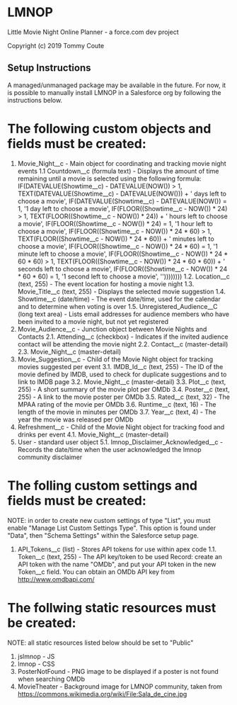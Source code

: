 # LMNOP
Little Movie Night Online Planner - a force.com dev project

Copyright (c) 2019 Tommy Coute

## Setup Instructions ##
A managed/unmanaged package may be available in the future. For now, it is possible to manually install LMNOP in a Salesforce org by following the instructions below.

# The following custom objects and fields must be created:
1. Movie_Night__c - Main object for coordinating and tracking movie night events
1.1 Countdown__c (formula text) - Displays the amount of time remaining until a movie is selected using the following formula:
    IF(DATEVALUE(Showtime__c) - DATEVALUE(NOW()) > 1, TEXT(DATEVALUE(Showtime__c) - DATEVALUE(NOW())) + ' days left to choose a movie', 
    IF(DATEVALUE(Showtime__c) - DATEVALUE(NOW()) = 1, '1 day left to choose a movie', 
    IF(FLOOR((Showtime__c - NOW()) * 24) > 1, TEXT(FLOOR((Showtime__c - NOW()) * 24)) + ' hours left to choose a movie', 
    IF(FLOOR((Showtime__c - NOW()) * 24) = 1, '1 hour left to choose a movie', 
    IF(FLOOR((Showtime__c - NOW()) * 24 * 60) > 1, TEXT(FLOOR((Showtime__c - NOW()) * 24 * 60)) + ' minutes left to choose a movie', 
    IF(FLOOR((Showtime__c - NOW()) * 24 * 60) = 1, '1 minute left to choose a movie', 
    IF(FLOOR((Showtime__c - NOW()) * 24 * 60 * 60) > 1, TEXT(FLOOR((Showtime__c - NOW()) * 24 * 60 * 60)) + ' seconds left to choose a movie', 
    IF(FLOOR((Showtime__c - NOW()) * 24 * 60 * 60) = 1, '1 second left to choose a movie', 
    ''))))))))
1.2. Location__c (text, 255) - The event location for hosting a movie night
1.3. Movie_Title__c (text, 255) - Displays the selected movie suggestion
1.4. Showtime__c (date/time) - The event date/time, used for the calendar and to determine when voting is over
1.5. Unregistered_Audience__C (long text area) - Lists email addresses for audience members who have been invited to a movie night, but not yet registered
2. Movie_Audience__c - Junction object between Movie Nights and Contacts
2.1. Attending__c (checkbox) - Indicates if the invited audience contact will be attending the movie night
2.2. Contact__c (master-detail)
2.3. Movie_Night__c (master-detail)
3. Movie_Suggestion__c - Child of the Movie Night object for tracking movies suggested per event
3.1. IMDB_Id__c (text, 255) - The ID of the movie defined by IMDB, used to check for duplicate suggestions and to link to IMDB page
3.2. Movie_Night__c (master-detail)
3.3. Plot__c (text, 255) - A short summary of the movie plot per OMDb
3.4. Poster__c (text, 255) - A link to the movie poster per OMDb
3.5. Rated__c (text, 32) - The MPAA rating of the movie per OMDb
3.6. Runtime__c (text, 16) - The length of the movie in minutes per OMDb
3.7. Year__c (text, 4) - The year the movie was released per OMDb
4. Refreshment__c - Child of the Movie Night object for tracking food and drinks per event
4.1. Movie_Night__c (master-detail)
5. User - standard user object
5.1. lmnop_Disclaimer_Acknowledged__c - Records the date/time when the user acknowledged the lmnop community disclaimer

# The folling custom settings and fields must be created:
NOTE: in order to create new custom settings of type "List", you must enable "Manage List Custom Settings Type". This option is found under "Data", then "Schema Settings" within the Salesforce setup page.
1. API_Tokens__c (list) - Stores API tokens for use within apex code
1.1. Token__c (text, 255) - The API key/token to be used
Record: create an API token with the name "OMDb", and put your API token in the new Token__c field. You can obtain an OMDb API key from http://www.omdbapi.com/

# The follwing static resources must be created:
NOTE: all static resources listed below should be set to "Public"
1. jslmnop - JS 
2. lmnop - CSS
3. PosterNotFound - PNG image to be displayed if a poster is not found when searching OMDb
4. MovieTheater - Background image for LMNOP community, taken from https://commons.wikimedia.org/wiki/File:Sala_de_cine.jpg
